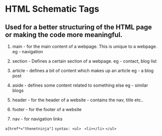 # HTML Schematic Tags

## Used for a better structuring of the HTML page or making the code more meaningful.

1. main - for the main content of a webpage. This is unique to a webpage.
   eg - navigation

2. section - Defines a certain section of a webpage.
   eg - contact, blog list

3. article - defines a bit of content which makes up an article
   eg - a blog post
4. aside - defines some content related to something else
   eg - similar blogs

5. header - for the header of a website - contains the nav, title etc..

6. footer - for the footer of a website

7. nav - for navigation links

`a[href*="thenetninja"]`
 `syntax: <ul> `
      `<li></li>`
      `</ul>`

